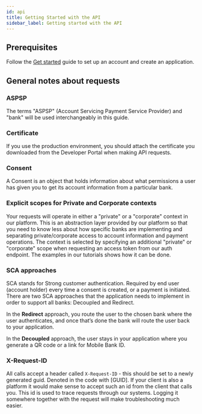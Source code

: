 ```yaml
---
id: api
title: Getting Started with the API
sidebar_label: Getting started with the API
---
```



## Prerequisites

Follow the [Get started](getstarted) guide to set up an account and create an application.

## General notes about requests

### ASPSP
The terms "ASPSP" (Account Servicing Payment Service Provider) and "bank" will be used interchangeably in this guide.

### Certificate
If you use the production environment, you should attach the certificate you downloaded from the Developer Portal when making API requests.

### Consent
A Consent is an object that holds information about what permissions a user has given you to get its account information from a particular bank.

### Explicit scopes for Private and Corporate contexts
Your requests will operate in either a "private" or a "corporate" context in our platform. This is an abstraction layer provided by our platform so that you need to know less about how specific banks are implementing and separating private/corporate access to account information and payment operations.
The context is selected by specifying an additional "private" or "corporate" scope when requesting an access token from our auth endpoint. The examples in our tutorials shows how it can be done.

### SCA approaches

SCA stands for Strong customer authentication. Required by end user (account holder) every time a consent is created, or a payment is initiated. There are two SCA approaches that the application needs to implement in order to support all banks: Decoupled and Redirect.

In the **Redirect** approach, you route the user to the chosen bank where the user authenticates, and once that’s done the bank will route the user back to your application.

In the **Decoupled** approach, the user stays in your application where you generate a QR code or a link for Mobile Bank ID.

### X-Request-ID

All calls accept a header called `X-Request-ID` - this should be set to a newly generated guid. Denoted in the code with [GUID]. If your client is also a platform it would make sense to accept such an id from the client that calls you. This id is used to trace requests through our systems. Logging it somewhere together with the request will make troubleshooting much easier.
